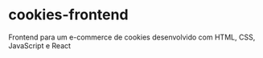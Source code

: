 # cookies-frontend
Frontend para um e-commerce de cookies desenvolvido com HTML, CSS, JavaScript e React
